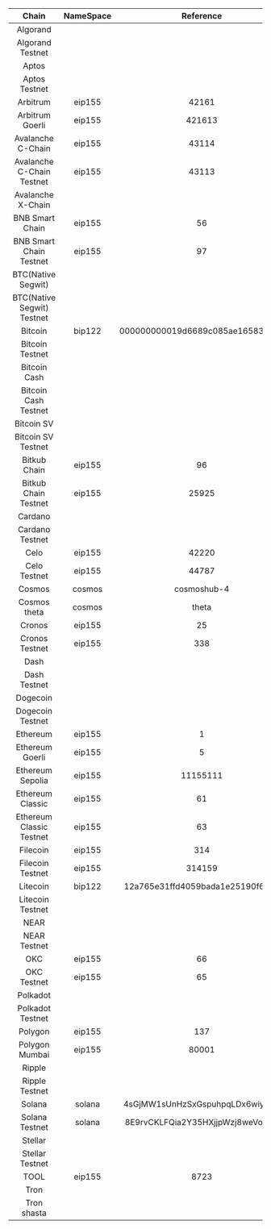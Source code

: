 |           Chain            | NameSpace |            Reference             | Methods | Events |
| :------------------------: | :-------: | :------------------------------: | ------- | ------ |
|          Algorand          |           |                                  |         |        |
|      Algorand Testnet      |           |                                  |         |        |
|           Aptos            |           |                                  |         |        |
|       Aptos Testnet        |           |                                  |         |        |
|          Arbitrum          |  eip155   |              42161               |         |        |
|      Arbitrum Goerli       |  eip155   |              421613              |         |        |
|     Avalanche C-Chain      |  eip155   |              43114               |         |        |
| Avalanche C-Chain Testnet  |  eip155   |              43113               |         |        |
|     Avalanche X-Chain      |           |                                  |         |        |
|      BNB Smart Chain       |  eip155   |                56                |         |        |
|  BNB Smart Chain Testnet   |  eip155   |                97                |         |        |
|     BTC(Native Segwit)     |           |                                  |         |        |
| BTC(Native Segwit) Testnet |           |                                  |         |        |
|          Bitcoin           |  bip122   | 000000000019d6689c085ae165831e93 |         |        |
|      Bitcoin Testnet       |           |                                  |         |        |
|        Bitcoin Cash        |           |                                  |         |        |
|    Bitcoin Cash Testnet    |           |                                  |         |        |
|         Bitcoin SV         |           |                                  |         |        |
|     Bitcoin SV Testnet     |           |                                  |         |        |
|        Bitkub Chain        |  eip155   |                96                |         |        |
|    Bitkub Chain Testnet    |  eip155   |              25925               |         |        |
|          Cardano           |           |                                  |         |        |
|      Cardano Testnet       |           |                                  |         |        |
|            Celo            |  eip155   |              42220               |         |        |
|        Celo Testnet        |  eip155   |              44787               |         |        |
|           Cosmos           |  cosmos   |           cosmoshub-4            |         |        |
|        Cosmos theta        |  cosmos   |              theta               |         |        |
|           Cronos           |  eip155   |                25                |         |        |
|       Cronos Testnet       |  eip155   |               338                |         |        |
|            Dash            |           |                                  |         |        |
|        Dash Testnet        |           |                                  |         |        |
|          Dogecoin          |           |                                  |         |        |
|      Dogecoin Testnet      |           |                                  |         |        |
|          Ethereum          |  eip155   |                1                 |         |        |
|      Ethereum Goerli       |  eip155   |                5                 |         |        |
|      Ethereum Sepolia      |  eip155   |             11155111             |         |        |
|      Ethereum Classic      |  eip155   |                61                |         |        |
|  Ethereum Classic Testnet  |  eip155   |                63                |         |        |
|          Filecoin          |  eip155   |               314                |         |        |
|      Filecoin Testnet      |  eip155   |              314159              |         |        |
|          Litecoin          |  bip122   | 12a765e31ffd4059bada1e25190f6e98 |         |        |
|      Litecoin Testnet      |           |                                  |         |        |
|            NEAR            |           |                                  |         |        |
|        NEAR Testnet        |           |                                  |         |        |
|            OKC             |  eip155   |                66                |         |        |
|        OKC Testnet         |  eip155   |                65                |         |        |
|          Polkadot          |           |                                  |         |        |
|      Polkadot Testnet      |           |                                  |         |        |
|          Polygon           |  eip155   |               137                |         |        |
|       Polygon Mumbai       |  eip155   |              80001               |         |        |
|           Ripple           |           |                                  |         |        |
|       Ripple Testnet       |           |                                  |         |        |
|           Solana           |  solana   | 4sGjMW1sUnHzSxGspuhpqLDx6wiyjNtZ |         |        |
|       Solana Testnet       |  solana   | 8E9rvCKLFQia2Y35HXjjpWzj8weVo44K |         |        |
|          Stellar           |           |                                  |         |        |
|      Stellar Testnet       |           |                                  |         |        |
|            TOOL            |  eip155   |               8723               |         |        |
|            Tron            |           |                                  |         |        |
|        Tron shasta         |           |                                  |         |        |
